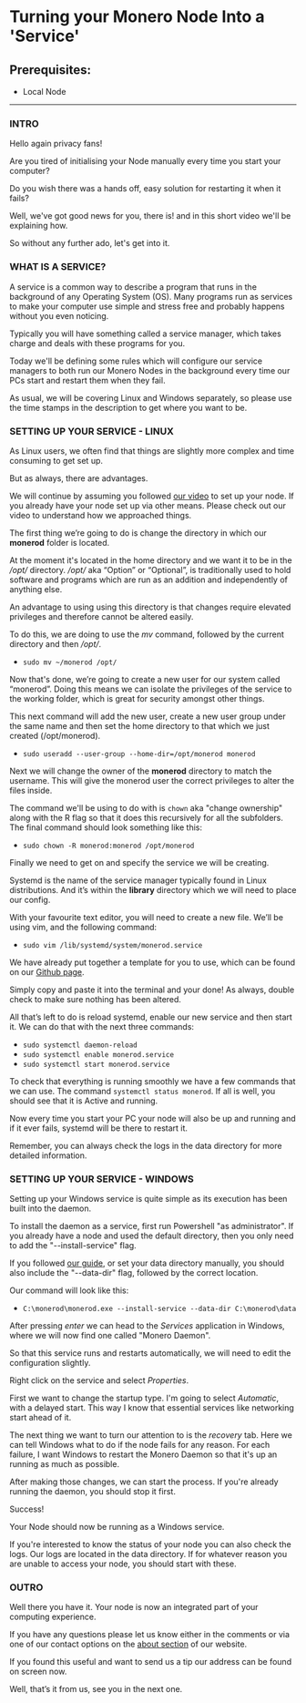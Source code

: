 # Turning your Monero Node Into a 'Service'

## Prerequisites:

* Local Node

<hr/>

### INTRO

Hello again privacy fans!

Are you tired of initialising your Node manually every time you start your computer?

Do you wish there was a hands off, easy solution for restarting it when it fails?

Well, we've got good news for you, there is! and in this short video we'll be explaining how.

So without any further ado, let's get into it.


### WHAT IS A SERVICE?

A service is a common way to describe a program that runs in the background of any Operating System (OS). Many programs run as services to make your computer use simple and stress free and probably happens without you even noticing.

Typically you will have something called a service manager, which takes charge and deals with these programs for you. 

Today we'll be defining some rules which will configure our service managers to both run our Monero Nodes in the background every time our PCs start and restart them when they fail.

As usual, we will be covering Linux and Windows separately, so please use the time stamps in the description to get where you want to be.


### SETTING UP YOUR SERVICE - LINUX

As Linux users, we often find that things are slightly more complex and time consuming to get set up. 

But as always, there are advantages.

We will continue by assuming you followed [our video](https://www.yewtu.be/watch?v=XonyYxjjfcg) to set up your node. If you already have your node set up via other means. Please check out our video to understand how we approached things.

The first thing we’re going to do is change the directory in which our **monerod** folder is located. 

At the moment it's located in the home directory and we want it to be in the */opt/* directory. */opt/* aka “Option” or “Optional”, is traditionally used to hold software and programs which are run as an addition and independently of anything else.

An advantage to using using this directory is that changes require elevated privileges and therefore cannot be altered easily.

To do this, we are doing to use the *mv* command, followed by the current directory and then */opt/*.

* `sudo mv ~/monerod /opt/`

Now that's done, we’re going to create a new user for our system called “monerod”. Doing this means we can isolate the privileges of the service to  the working folder, which is great for security amongst other things.

This next command will add the new user, create a new user group under the same name and then set the home directory to that which we just created (/opt/monerod).

* `sudo useradd --user-group --home-dir=/opt/monerod monerod`

Next we will change the owner of the **monerod** directory to match the username. This will give the monerod user the correct privileges to alter the files inside.

The command we'll be using to do with is `chown` aka "change ownership" along with the R flag so that it does this recursively for all the subfolders. The final command should look something like this:

* `sudo chown -R monerod:monerod /opt/monerod`

Finally we need to get on and specify the service we will be creating.

Systemd is the name of the service manager typically found in Linux distributions. And it’s within the **library** directory which we will need to place our config.

With your favourite text editor, you will need to create a new file. We’ll be using vim, and the following command:

* `sudo vim /lib/systemd/system/monerod.service`


We have already put together a template for you to use, which can be found on our [Github page](https://raw.githubusercontent.com/moneroguides/0x02-turning-your-node-into-a-service/main/monerod.service-template).

Simply copy and paste it into the terminal and your done! As always, double check to make sure nothing has been altered.

All that’s left to do is reload systemd, enable our new service and then start it. We can do that with the next three commands:

* `sudo systemctl daemon-reload`
* `sudo systemctl enable monerod.service`
* `sudo systemctl start monerod.service`

To check that everything is running smoothly we have a few commands that we can use. The command `systemctl status monerod`. If all is well, you should see that it is Active and running.

Now every time you start your PC your node will also be up and running and if it ever fails, systemd will be there to restart it.

Remember, you can always check the logs in the data directory for more detailed information.

### SETTING UP YOUR SERVICE - WINDOWS

Setting up your Windows service is quite simple as its execution has been built into the daemon.

To install the daemon as a service, first run Powershell "as administrator". If you already have a node and used the default directory, then you only need to add the "--install-service" flag.

If you followed [our guide](https://www.yewtu.be/watch?v=XonyYxjjfcg), or set your data directory manually, you should also include the "--data-dir" flag, followed by the correct location.

Our command will look like this:

* `C:\monerod\monerod.exe --install-service --data-dir C:\monerod\data`

After pressing *enter* we can head to the *Services* application in Windows, where we will now find one called "Monero Daemon".

So that this service runs and restarts automatically, we will need to edit the configuration slightly.

Right click on the service and select *Properties*.

First we want to change the startup type. I'm going to select *Automatic*, with a delayed start. This way I know that essential services like networking start ahead of it.

The next thing we want to turn our attention to is the *recovery* tab. Here we can tell Windows what to do if the node fails for any reason. For each failure, I want Windows to restart the Monero Daemon so that it's up an running as much as possible.

After making those changes, we can start the process. If you're already running the daemon, you should stop it first.

Success! 

Your Node should now be running as a Windows service.

If you're interested to know the status of your node you can also check the logs. Our logs are located in the data directory. If for whatever reason you are unable to access your node, you should start with these.

### OUTRO

Well there you have it. Your node is now an integrated part of your computing experience.

If you have any questions please let us know either in the comments or via one of our contact options on the [about section](https://moneroguides.org/about/) of our website.

If you found this useful and want to send us a tip our address can be found on screen now. 

Well, that’s it from us, see you in the next one.
